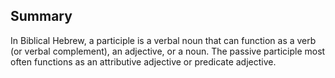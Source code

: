 ## Summary
In Biblical Hebrew, a participle is a verbal noun that can function as a verb (or verbal complement), an adjective, or a noun. The passive participle most often functions as an attributive adjective or predicate adjective.